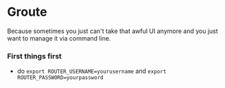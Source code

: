 Groute
======

Because sometimes you just can't take that awful UI anymore and you just want to manage it
via command line.

### First things first
- do
  ```export ROUTER_USERNAME=yourusername``` and ```export ROUTER_PASSWORD=yourpassword```

